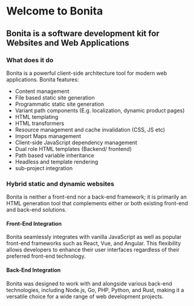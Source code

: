 # Welcome to Bonita
## Bonita is a software development kit for Websites and Web Applications

### What does it do
Bonita is a powerful client-side architecture tool for modern web applications.
Bonita features:
- Content management
- File based static site generation
- Programmatic static site generation
- Variant path components (E.g. localization, dynamic product pages)
- HTML templating
- HTML transformers
- Resource management and cache invalidation (CSS, JS etc)
- Import Maps management
- Client-side JavaScript dependency management
- Dual role HTML templates (Backend/ frontend) 
- Path based variable inheritance
- Headless and template rendering
- sub-project integration 

### Hybrid static and dynamic websites
Bonita is neither a front-end nor a back-end framework; it is primarily an HTML generation tool that complements either or both existing front-end and back-end solutions.

#### Front-End Integration
Bonita seamlessly integrates with vanilla JavaScript as well as popular front-end frameworks such as React, Vue, and Angular. This flexibility allows developers to enhance their user interfaces regardless of their preferred front-end technology.

#### Back-End Integration
Bonita was designed to work with and alongside various back-end technologies, including Node.js, Go, PHP, Python, and Rust, making it a versatile choice for a wide range of web development projects.
